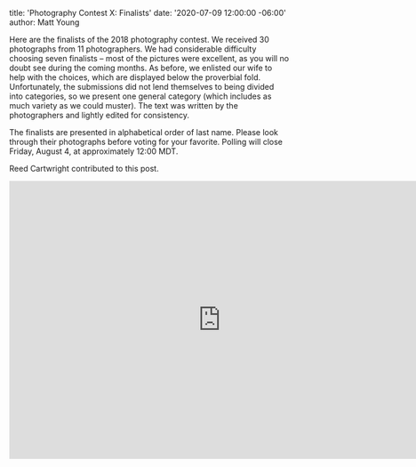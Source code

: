 
title: 'Photography Contest X: Finalists'
date: '2020-07-09 12:00:00 -06:00'
author: Matt Young

Here are the finalists of the 2018 photography contest. We received 30 photographs from 11 photographers. We had considerable difficulty choosing seven finalists – most of the pictures were excellent, as you will no doubt see during the coming months. As before, we enlisted our wife to help with the choices, which are displayed below the proverbial fold. Unfortunately, the submissions did not lend themselves to being divided into categories, so we present one general category (which includes as much variety as we could muster). The text was written by the photographers and lightly edited for consistency.

The finalists are presented in alphabetical order of last name. Please look through their photographs before voting for your favorite. Polling will close Friday, August 4, at approximately 12:00 MDT.

Reed Cartwright contributed to this post.

<iframe src="https://docs.google.com/forms/d/e/1FAIpQLScgEETqFjBnVse02aTczO1-019FL7mkF_DhUzoKKIHZJN402Q/viewform?embedded=true" width="760" height="500" frameborder="0" marginheight="0" marginwidth="0">Loading...</iframe>
